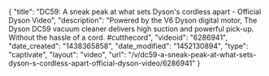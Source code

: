 {
    "title": "DC59: A sneak peak at what sets Dyson's cordless apart - Official Dyson Video",
    "description": "Powered by the V6 Dyson digital motor, The Dyson DC59 vacuum cleaner delivers high suction and powerful pick-up. Without the hassle of a cord. #cutthecord",
    "videoid": "6286941",
    "date_created": "1438365858",
    "date_modified": "1452130894",
    "type": "captivate",
    "layout": "video",
    "url": "\/v\/dc59-a-sneak-peak-at-what-sets-dyson-s-cordless-apart-official-dyson-video\/6286941"
}